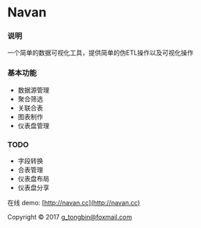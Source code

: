 #  Navan

### 说明
一个简单的数据可视化工具，提供简单的伪ETL操作以及可视化操作

### 基本功能

* 数据源管理
* 聚合筛选
* 关联合表
* 图表制作
* 仪表盘管理

### TODO

* 字段转换
* 合表管理
* 仪表盘布局
* 仪表盘分享

在线 demo: [http://navan.cc](http://navan.cc)

Copyright © 2017 [g_tongbin@foxmail.com](mailto:g_tongbin@foxmail.com)